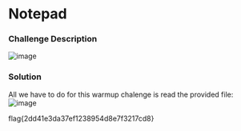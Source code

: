 # Notepad

### Challenge Description
![image](https://github.com/LazyTitan33/CTF-Writeups/assets/80063008/336f3497-b32f-4e5f-983a-722dbb83410e)

### Solution
All we have to do for this warmup chalenge is read the provided file:  
![image](https://github.com/LazyTitan33/CTF-Writeups/assets/80063008/c5d468ad-3642-4fd0-a43d-d737a2e7d422)

flag{2dd41e3da37ef1238954d8e7f3217cd8}
